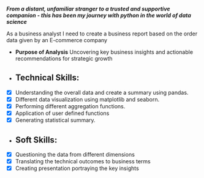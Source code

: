 
***From a distant, unfamiliar stranger to a trusted and supportive companion - this has been my journey with python in the world of data science***

  As a business analyst I need to create a business report based on the order data given by an E-commerce company

- **Purpose of Analysis**
  Uncovering key business insights and actionable recommendations for strategic growth

- ## Technical Skills:
- [x]	Understanding the overall data and create a summary using pandas.
- [x]	Different data visualization using matplotlib and seaborn.
- [x]	Performing different aggregation functions.
- [x]	Application of user defined functions
- [x]	Generating statistical summary.

- ## Soft Skills:
- [x] Questioning the data from different dimensions
- [x] Translating the technical outcomes to business terms
- [x] Creating presentation portraying the key insights
